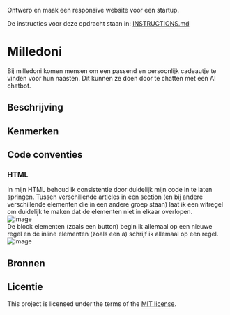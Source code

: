 Ontwerp en maak een responsive website voor een startup.

De instructies voor deze opdracht staan in: [INSTRUCTIONS.md](https://github.com/fdnd-task/the-startup-responsive-interactieve-website/blob/main/docs/INSTRUCTIONS.md)

# Milledoni
Bij milledoni komen mensen om een passend en persoonlijk cadeautje te vinden voor hun naasten. Dit kunnen ze doen door te chatten met een AI chatbot.

## Beschrijving
<!-- In de Beschrijving staat hoe je project er uit ziet, hoe het werkt en wat je er mee kan. -->
<!-- Voeg een mooie poster visual toe 📸 -->
<!-- Voeg een link toe naar Github Pages 🌐-->

## Kenmerken
<!-- Bij Kenmerken staat welke technieken zijn gebruikt en hoe. Wat is de HTML structuur? Wat zijn de belangrijkste dingen in CSS? Wat is er met JS gedaan en hoe? -->

## Code conventies
### HTML
In mijn HTML behoud ik consistentie door duidelijk mijn code in te laten springen. Tussen verschillende articles in een section (en bij andere verschillende elementen die in een andere groep staan) laat ik een witregel om duidelijk te maken dat de elementen niet in elkaar overlopen. <br>
![image](https://github.com/user-attachments/assets/60afbca1-51e7-4c87-8801-8e1667157b9a) <br>
De block elementen (zoals een button) begin ik allemaal op een nieuwe regel en de inline elementen (zoals een a) schrijf ik allemaal op een regel.  <br>
![image](https://github.com/user-attachments/assets/70f9da29-ade9-4ae1-86c8-17e5875d8a46)



## Bronnen

## Licentie

This project is licensed under the terms of the [MIT license](./LICENSE).



